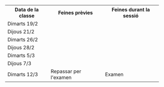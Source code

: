 
<table>
  <tr>
    <th>Data de la classe</th>
    <th>Feines prèvies</th>
    <th>Feines durant la sessió</th>
  </tr>
  <tr>
    <td>Dimarts 19/2</td>
    <td></td>
    <td></td>
  </tr>
  <tr>
    <td>Dijous 21/2</td>
    <td></td>
    <td></td>
  </tr>
  <tr>
    <td>Dimarts 26/2</td>
    <td></td>
    <td></td>
  </tr>
  <tr>
    <td>Dijous 28/2</td>
    <td></td>
    <td></td>
  </tr>
  <tr>
    <td>Dimarts 5/3</td>
    <td></td>
    <td></td>
  </tr>
  <tr>
    <td>Dijous 7/3</td>
    <td></td>
    <td></td>
  </tr>
  <tr>
    <td>Dimarts 12/3</td>
    <td>Repassar per l'examen</td>
    <td>Examen</td>
  </tr>
</table>
